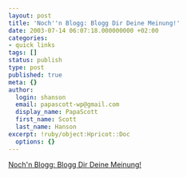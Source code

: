 ```yaml
---
layout: post
title: 'Noch''n Blogg: Blogg Dir Deine Meinung!'
date: 2003-07-14 06:07:18.000000000 +02:00
categories:
- quick links
tags: []
status: publish
type: post
published: true
meta: {}
author:
  login: shanson
  email: papascott-wp@gmail.com
  display_name: PapaScott
  first_name: Scott
  last_name: Hanson
excerpt: !ruby/object:Hpricot::Doc
  options: {}
---
```

<p><a title="A blog is what you make of it. No more. No less." href="http://lumma.de/mt/archives/000374.html#000374">Noch'n Blogg: Blogg Dir Deine Meinung!</a></p>
